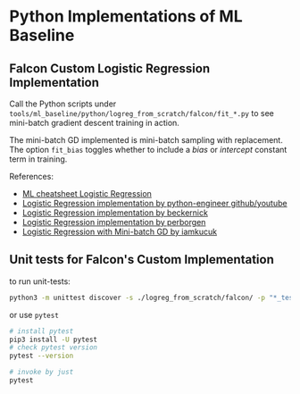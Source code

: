 # Python Implementations of ML Baseline

## Falcon Custom Logistic Regression Implementation

Call the Python scripts under `tools/ml_baseline/python/logreg_from_scratch/falcon/fit_*.py` to see mini-batch gradient descent training in action.

The mini-batch GD implemented is mini-batch sampling with replacement. The option `fit_bias` toggles whether to include a _bias_ or _intercept_ constant term in training.

References:
- [ML cheatsheet Logistic Regression](https://ml-cheatsheet.readthedocs.io/en/latest/logistic_regression.html)
- [Logistic Regression implementation by python-engineer github/youtube](https://github.com/python-engineer/MLfromscratch/blob/master/mlfromscratch/logistic_regression.py)
- [Logistic Regression implementation by beckernick](https://beckernick.github.io/logistic-regression-from-scratch/)
- [Logistic Regression implementation by perborgen](https://github.com/perborgen/LogisticRegression)
- [Logistic Regression with Mini-batch GD by iamkucuk](https://github.com/iamkucuk/Logistic-Regression-With-Mini-Batch-Gradient-Descent/blob/master/logistic_regression_notebook.ipynb)

## Unit tests for Falcon's Custom Implementation

to run unit-tests:

```sh
python3 -m unittest discover -s ./logreg_from_scratch/falcon/ -p "*_test.py"
```


or use `pytest`

```sh
# install pytest
pip3 install -U pytest
# check pytest version
pytest --version

# invoke by just
pytest
```
